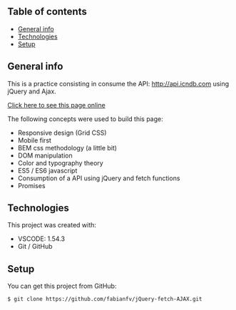 ## Table of contents
* [General info](#general-info)
* [Technologies](#technologies)
* [Setup](#setup)

## General info
This is a practice consisting in consume the API: http://api.icndb.com using jQuery and Ajax.

[Click here to see this page online](https://fabianfv.github.io/jQuery-fetch-AJAX/)

The following concepts were used to build this page:

* Responsive design (Grid CSS)
* Mobile first
* BEM css methodology (a little bit)
* DOM manipulation
* Color and typography theory
* ES5 / ES6 javascript
* Consumption of a API using jQuery and fetch functions
* Promises

## Technologies
This project was created with:
* VSCODE: 1.54.3
* Git / GitHub
	
## Setup
You can get this project from GitHub:
```
$ git clone https://github.com/fabianfv/jQuery-fetch-AJAX.git
```
